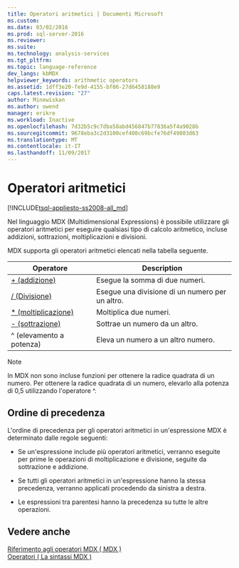 ```yaml
---
title: Operatori aritmetici | Documenti Microsoft
ms.custom: 
ms.date: 03/02/2016
ms.prod: sql-server-2016
ms.reviewer: 
ms.suite: 
ms.technology: analysis-services
ms.tgt_pltfrm: 
ms.topic: language-reference
dev_langs: kbMDX
helpviewer_keywords: arithmetic operators
ms.assetid: 1dff3e20-fe9d-4155-bf06-27d6458188e9
caps.latest.revision: "27"
author: Minewiskan
ms.author: owend
manager: erikre
ms.workload: Inactive
ms.openlocfilehash: 7d32b5c9c7dba58abd456847b77836a5f4a9028b
ms.sourcegitcommit: 9678eba3c2d3100cef408c69bcfe76df49803d63
ms.translationtype: MT
ms.contentlocale: it-IT
ms.lasthandoff: 11/09/2017
---
```

# <a name="arithmetic-operators"></a>Operatori aritmetici
[!INCLUDE[tsql-appliesto-ss2008-all_md](../includes/tsql-appliesto-ss2008-all-md.md)]

  Nel linguaggio MDX (Multidimensional Expressions) è possibile utilizzare gli operatori aritmetici per eseguire qualsiasi tipo di calcolo aritmetico, incluse addizioni, sottrazioni, moltiplicazioni e divisioni.  
  
 MDX supporta gli operatori aritmetici elencati nella tabella seguente.  
  
|Operatore|Description|  
|--------------|-----------------|  
|[+ (addizione)](../mdx/add-mdx.md)|Esegue la somma di due numeri.|  
|[/ (Divisione)](../mdx/divide-mdx-operator-reference.md)|Esegue una divisione di un numero per un altro.|  
|[* (moltiplicazione)](../mdx/multiply-mdx.md)|Moltiplica due numeri.|  
|[- (sottrazione)](../mdx/subtract-mdx.md)|Sottrae un numero da un altro.|  
|^ (elevamento a potenza)|Eleva un numero a un altro numero.|  
  
> [!NOTE]  
>  In MDX non sono incluse funzioni per ottenere la radice quadrata di un numero. Per ottenere la radice quadrata di un numero, elevarlo alla potenza di 0,5 utilizzando l'operatore ^.  
  
## <a name="order-of-precedence"></a>Ordine di precedenza  
 L'ordine di precedenza per gli operatori aritmetici in un'espressione MDX è determinato dalle regole seguenti:  
  
-   Se un'espressione include più operatori aritmetici, verranno eseguite per prime le operazioni di moltiplicazione e divisione, seguite da sottrazione e addizione.  
  
-   Se tutti gli operatori aritmetici in un'espressione hanno la stessa precedenza, verranno applicati procedendo da sinistra a destra.  
  
-   Le espressioni tra parentesi hanno la precedenza su tutte le altre operazioni.  
  
## <a name="see-also"></a>Vedere anche  
 [Riferimento agli operatori MDX &#40; MDX &#41;](../mdx/mdx-operator-reference-mdx.md)   
 [Operatori &#40; La sintassi MDX &#41;](../mdx/operators-mdx-syntax.md)  
  
  
